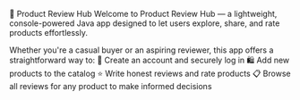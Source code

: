 🌟 Product Review Hub
Welcome to Product Review Hub — a lightweight, console-powered Java app designed to let users explore, share, and rate products effortlessly.

Whether you're a casual buyer or an aspiring reviewer, this app offers a straightforward way to:
📝 Create an account and securely log in
🛍️ Add new products to the catalog
⭐ Write honest reviews and rate products
📋 Browse all reviews for any product to make informed decisions
